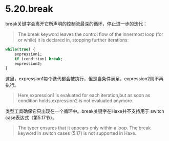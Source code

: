 # 5.20.break

break关键字会离开它所声明的控制流最深的循环，停止进一步的迭代：

> The break keyword leaves the control ﬂow of the innermost loop (for or while) it is declared in, stopping further iterations:

```haxe
while(true) { 
    expression1; 
    if (condition) break; 
    expression2; 
} 
```

这里，expression1每个迭代都会被执行，但是当条件满足，expression2则不再执行。

> Here,expression1 is evaluated for each iteration,but as soon as condition holds,expression2 is not evaluated anymore.

类型工具确保它只出现在一个循环中。break关键字在Haxe并不支持用于 switch case表达式（第5.17节）。

> The typer ensures that it appears only within a loop. The break keyword in switch cases (5.17) is not supported in Haxe.